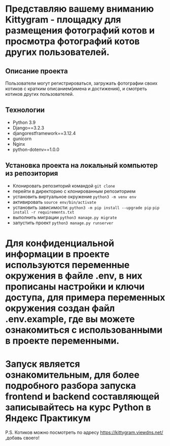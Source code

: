 # Представляю вашему вниманию Kittygram - площадку для размещения фотографий котов и просмотра фотографий котов других пользователей.

## Описание проекта
Пользователи могут регистрироваться, загружать фотографии своих котиков с кратким описанием(имена и достижения), и смотреть котиков других пользователей.

## Технологии

 - Python 3.9
 - Django==3.2.3
 - djangorestframework==3.12.4
 - gunicorn
 - Nginx
 - python-dotenv==1.0.0

## Установка проекта на локальный компьютер из репозитория 
 - Клонировать репозиторий командой `git clone`
 - перейти в директорию с клонированным репозиторием
 - установить виртуальное окружение `python3 -m venv env`
 - активировать `source env/bin/activate`
 - установить зависимости:
   `python3 -m pip install --upgrade pip`  `pip install -r requirements.txt`
 - выполнить миграции `python3 manage.py migrate`
 - запустить проект `python3 manage.py runserver`

# Для конфиденциальной информации в проекте используются переменные окружения в файле .env, в них прописаны настройки и ключи доступа, для примера переменных окружения создан файл .env.example, где вы можете ознакомиться с использованными в проекте переменными.

# Запуск является ознакомительным, для более подробного разбора запуска frontend и backend составляющей записывайтесь на курс Python в Яндекс Практикум
P.S. Котиков можно посмотреть по адресу https://kittygram.viewdns.net/ ,добавь своего!
